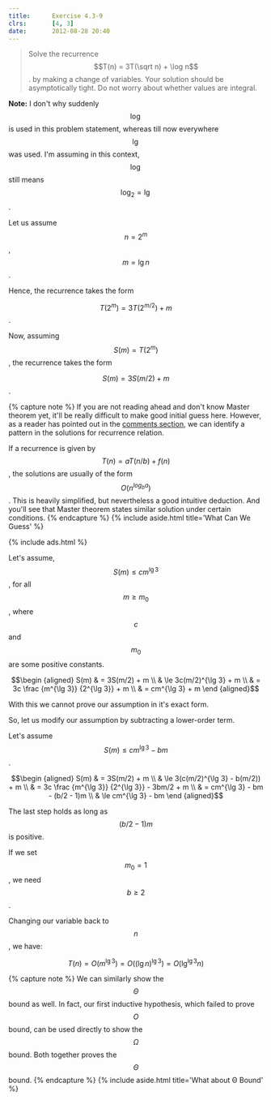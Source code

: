 ```yaml
---
title:      Exercise 4.3-9
clrs:       [4, 3]
date:       2012-08-28 20:40
---
```


> Solve the recurrence $$T(n) = 3T(\sqrt n) + \log n$$. by making a change of variables. Your solution should be asymptotically tight. Do not worry about whether values are integral.

**Note:** I don't why suddenly $$\log$$ is used in this problem statement, whereas till now everywhere $$\lg$$ was used. I'm assuming in this context, $$\log$$ still means $$\log_2 = \lg$$.

Let us assume $$n = 2^m$$, $$m = \lg n$$.

Hence, the recurrence takes the form

$$T(2^m) = 3T(2^{m/2}) + m$$.

Now, assuming $$S(m) = T(2^m)$$, the recurrence takes the form

$$S(m) = 3S(m/2) + m$$.

{% capture note %}
If you are not reading ahead and don't know Master theorem yet, it'll be really difficult to make good initial guess here. However, as a reader has pointed out in the [comments section](#disqus_thread), we can identify a pattern in the solutions for recurrence relation.

If a recurrence is given by $$T(n) = aT(n / b) + f(n)$$, the solutions are usually of the form $$O(n^{log_b a})$$. This is heavily simplified, but nevertheless a good intuitive deduction. And you'll see that Master theorem states similar solution under certain conditions.
{% endcapture %}
{% include aside.html title='What Can We Guess' %}

{% include ads.html %}

Let's assume, $$S(m) \le cm^{\lg 3}$$, for all $$m \ge m_0$$, where $$c$$ and $$m_0$$ are some positive constants.

$$\begin {aligned}
S(m) & = 3S(m/2) + m \\
     & \le 3c(m/2)^{\lg 3} + m \\
     & = 3c \frac {m^{\lg 3}} {2^{\lg 3}} + m \\
     & = cm^{\lg 3} + m
\end {aligned}$$

With this we cannot prove our assumption in it's exact form.

So, let us modify our assumption by subtracting  a lower-order term.

Let's assume $$S(m) \le cm^{\lg 3} - bm$$.

$$\begin {aligned}
S(m) & = 3S(m/2) + m \\
     & \le 3(c(m/2)^{\lg 3} - b(m/2)) + m \\
     & = 3c \frac {m^{\lg 3}} {2^{\lg 3}} - 3bm/2 + m \\
     & = cm^{\lg 3} - bm - (b/2 - 1)m \\
     & \le cm^{\lg 3} - bm
\end {aligned}$$

The last step holds as long as $$(b/2 - 1)m$$ is positive.

If we set $$m_0 = 1$$, we need $$b \ge 2$$.

Changing our variable back to $$n$$, we have:

$$T(n) = O(m^{\lg 3}) = O((\lg n)^{\lg 3}) = O(\lg^{\lg 3} n)$$

{% capture note %}
We can similarly show the $$\Theta$$ bound as well. In fact, our first inductive hypothesis, which failed to prove $$O$$ bound, can be used directly to show the $$\Omega$$ bound. Both together proves the $$\Theta$$ bound.
{% endcapture %}
{% include aside.html title='What about Θ Bound' %}
